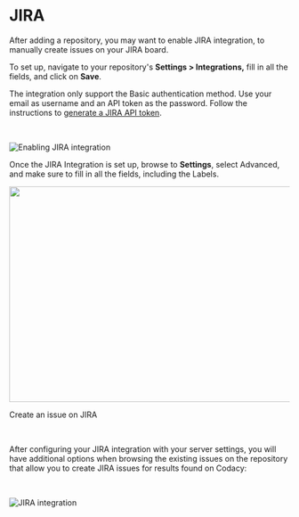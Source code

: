 # JIRA

After adding a repository, you may want to enable JIRA integration, to
manually create issues on your JIRA board. 

To set up, navigate to your repository's **Settings &gt;
Integrations,** fill in all the fields, and click on **Save**.

The integration only support the Basic authentication method. Use your
email as username and an API token as the password. Follow the
instructions to [generate a JIRA API
token](https://confluence.atlassian.com/x/Vo71Nw).

 

![<span class="wysiwyg-font-size-small">Enabling JIRA
integration</span>](/images/Sep-04-2019_10-40-19.gif)

Once the JIRA Integration is set up, browse to **Settings**, select
Advanced, and make sure to fill in all the fields, including the
Labels.  

<img src="/images/test3.gif" width="669" height="387" />

<span class="wysiwyg-font-size-small">Create an issue on JIRA</span>

 

After configuring your JIRA integration with your server settings, you
will have additional options when browsing the existing issues on the
repository that allow you to create JIRA issues for results found on
Codacy:

 

![<span class="wysiwyg-font-size-small">JIRA
integration</span>](/images/Jira_issue.gif)

 

 

 

 
